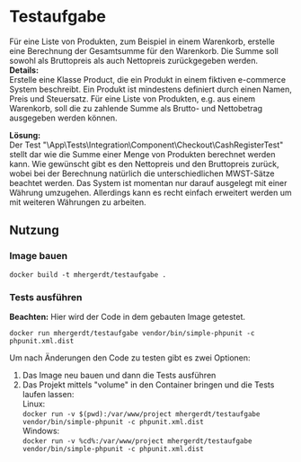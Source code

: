# Testaufgabe
Für eine Liste von Produkten, zum Beispiel in einem Warenkorb, erstelle eine Berechnung der Gesamtsumme für den Warenkorb. Die Summe soll sowohl als Bruttopreis als auch Nettopreis zurückgegeben werden.  
__Details:__  
Erstelle eine Klasse Product, die ein Produkt in einem fiktiven e-commerce System beschreibt. Ein Produkt ist mindestens definiert durch einen Namen, Preis und Steuersatz. 
Für eine Liste von Produkten, e.g. aus einem Warenkorb, soll die zu zahlende Summe als Brutto- und Nettobetrag ausgegeben werden können.  

**Lösung:**  
Der Test "\App\Tests\Integration\Component\Checkout\CashRegisterTest" stellt dar wie die Summe einer Menge von Produkten berechnet werden kann.
Wie gewünscht gibt es den Nettopreis und den Bruttopreis zurück, wobei bei der Berechnung natürlich die unterschiedlichen MWST-Sätze beachtet werden.
Das System ist momentan nur darauf ausgelegt mit einer Währung umzugehen. Allerdings kann es recht einfach erweitert werden um mit weiteren Währungen zu arbeiten.  

## Nutzung

### Image bauen
`docker build -t mhergerdt/testaufgabe .`

### Tests ausführen
**Beachten:** Hier wird der Code in dem gebauten Image getestet.

`docker run mhergerdt/testaufgabe vendor/bin/simple-phpunit -c phpunit.xml.dist`

Um nach Änderungen den Code zu testen gibt es zwei Optionen:
1. Das Image neu bauen und dann die Tests ausführen
2. Das Projekt mittels "volume" in den Container bringen und die Tests laufen lassen:  
   Linux:  
   `docker run -v $(pwd):/var/www/project mhergerdt/testaufgabe vendor/bin/simple-phpunit -c phpunit.xml.dist`  
   Windows:  
   `docker run -v %cd%:/var/www/project mhergerdt/testaufgabe vendor/bin/simple-phpunit -c phpunit.xml.dist`  
